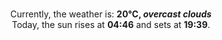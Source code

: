 <p  align="center"><br/>Currently, the weather is: <b> 20°C, <i>overcast clouds</i></b></br>Today, the sun rises at <b>04:46</b> and sets at <b>19:39</b>.</p>